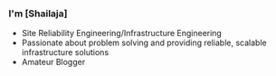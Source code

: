 ### I'm [Shailaja] 
* Site Reliability Engineering/Infrastructure Engineering
* Passionate about problem solving and providing reliable, scalable infrastructure solutions
* Amateur Blogger
